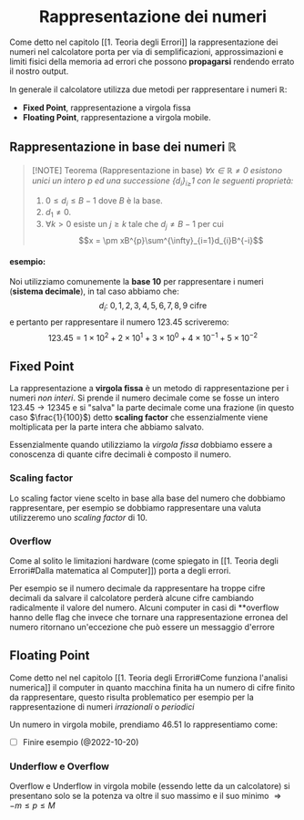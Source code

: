 <h1  style="text-align: center;">Rappresentazione dei numeri</h1>

Come detto nel capitolo [[1. Teoria degli Errori]] la rappresentazione dei numeri nel calcolatore porta per via di semplificazioni, approssimazioni e limiti fisici della memoria ad errori che possono 
**propagarsi** rendendo errato il nostro output.

In generale il calcolatore utilizza due metodi per rappresentare i numeri $\mathbb{R}$:
- **Fixed Point**, rappresentazione a virgola fissa
- **Floating Point**, rappresentazione a virgola mobile.


## Rappresentazione in base dei numeri $\mathbb{R}$
> [!NOTE] Teorema (Rappresentazione in base)
>  *$\forall x\in\mathbb{R} \not = 0$ esistono unici un intero $p$ ed una successione $\{d_i\}_{i\ge}1$  con le seguenti proprietà:*
>  1. $0 \le d_{i}\le B-1$ dove $B$ è la base.
>  2. $d_{1}\not = 0$.
>  3. $\forall k > 0$  esiste un $j \ge k$ tale che $d_{j}\not = B - 1$ per cui $$x = \pm xB^{p}\sum^{\infty}_{i=1}d_{i}B^{-i}$$

#### esempio:
Noi utilizziamo comunemente la **base 10** per rappresentare i numeri (**sistema decimale**), in tal caso abbiamo che:
$$
d_{i}\text{: } 0,1,2,3,4,5,6,7,8,9 \text{ cifre}
$$
e pertanto per rappresentare il numero $123.45$ scriveremo:
$$
123.45 = 1 \times 10^{2} + 2 \times 10^{1} + 3 \times 10^{0} + 4 
 \times 10^{-1}+5 \times 10^{-2}
$$

## Fixed Point

La rappresentazione a **virgola fissa** è un metodo di rappresentazione per i numeri *non interi*.
Si prende il numero decimale come se fosse un intero $123.45 \to 12345$ e si "salva" la parte decimale come una frazione (in questo caso $\frac{1}{100}$) detto **scaling factor** che essenzialmente viene moltiplicata per la parte intera che abbiamo salvato.

Essenzialmente quando utilizziamo la *virgola fissa* dobbiamo essere a conoscenza di quante cifre decimali è composto il numero.

### Scaling factor
Lo scaling factor viene scelto in base alla base del numero che dobbiamo rappresentare, per esempio se dobbiamo rappresentare una valuta utilizzeremo uno *scaling factor* di 10. 



### Overflow
Come al solito le limitazioni hardware (come spiegato in [[1. Teoria degli Errori#Dalla matematica al Computer]]) porta a degli errori.

Per esempio se il numero decimale da rappresentare ha troppe cifre decimali da salvare il calcolatore perderà alcune cifre cambiando radicalmente il valore del numero.
Alcuni computer in casi di **overflow  hanno delle flag che invece che tornare una rappresentazione erronea del numero ritornano un'eccezione che può essere un messaggio d'errore


 

## Floating Point
Come detto nel nel capitolo [[1. Teoria degli Errori#Come funziona l'analisi numerica]]  il computer in quanto macchina finita ha un numero di cifre finito da rappresentare, questo risulta problematico per esempio per la rappresentazione di numeri *irrazionali* o *periodici*

Un numero in virgola mobile, prendiamo $46.51$ lo rappresentiamo come:
- [ ] Finire esempio (@2022-10-20)



### Underflow e Overflow
Overflow e Underflow in virgola mobile (essendo lette da un calcolatore) si presentano solo se la potenza va oltre il suo massimo e il suo minimo $\Rightarrow −m ≤ p ≤ M$

